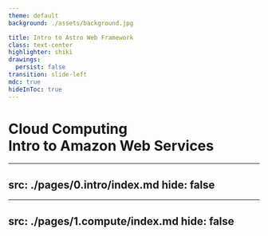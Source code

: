 ```yaml
---
theme: default
background: ./assets/background.jpg

title: Intro to Astro Web Framework
class: text-center
highlighter: shiki
drawings:
  persist: false
transition: slide-left
mdc: true
hideInToc: true
---
```


# Cloud Computing <br /> Intro to Amazon Web Services

---
src: ./pages/0.intro/index.md
hide: false
---

---
src: ./pages/1.compute/index.md
hide: false
---